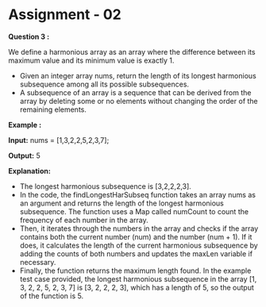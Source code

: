 # **Assignment - 02**

**Question 3 :**

We define a harmonious array as an array where the difference between its maximum value
and its minimum value is exactly 1.
- Given an integer array nums, return the length of its longest harmonious subsequence
among all its possible subsequences.
- A subsequence of an array is a sequence that can be derived from the array by deleting some or no elements without changing the order of the remaining elements.

**Example :**

**Input:** nums = [1,3,2,2,5,2,3,7];

**Output:** 5

**Explanation:** 
- The longest harmonious subsequence is [3,2,2,2,3].
- In the code, the findLongestHarSubseq function takes an array nums as an argument and returns the length of the longest harmonious subsequence. The function uses a Map called numCount to count the frequency of each number in the array.
- Then, it iterates through the numbers in the array and checks if the array contains both the current number (num) and the number (num + 1). If it does, it calculates the length of the current harmonious subsequence by adding the counts of both numbers and updates the maxLen variable if necessary.
- Finally, the function returns the maximum length found. In the example test case provided, the longest harmonious subsequence in the array [1, 3, 2, 2, 5, 2, 3, 7] is [3, 2, 2, 2, 3], which has a length of 5, so the output of the function is 5.